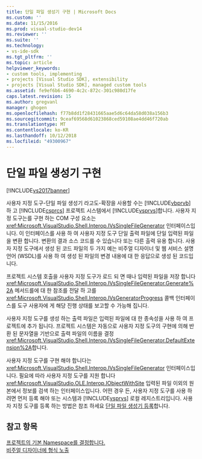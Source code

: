 ```yaml
---
title: 단일 파일 생성기 구현 | Microsoft Docs
ms.custom: ''
ms.date: 11/15/2016
ms.prod: visual-studio-dev14
ms.reviewer: ''
ms.suite: ''
ms.technology:
- vs-ide-sdk
ms.tgt_pltfrm: ''
ms.topic: article
helpviewer_keywords:
- custom tools, implementing
- projects [Visual Studio SDK], extensibility
- projects [Visual Studio SDK], managed custom tools
ms.assetid: fe9ef6b6-4690-4c2c-872c-301c980d17fe
caps.latest.revision: 15
ms.author: gregvanl
manager: ghogen
ms.openlocfilehash: f77b8dd1f28431665aae5d6c64da58d038a156b3
ms.sourcegitcommit: 9ceaf69568d61023868ced59108ae4dd46f720ab
ms.translationtype: MT
ms.contentlocale: ko-KR
ms.lasthandoff: 10/12/2018
ms.locfileid: "49300967"
---
```

# <a name="implementing-single-file-generators"></a>단일 파일 생성기 구현
[!INCLUDE[vs2017banner](../../includes/vs2017banner.md)]

사용자 지정 도구-단일 파일 생성기 라고도-확장을 사용할 수는 [!INCLUDE[vbprvb](../../includes/vbprvb-md.md)] 하 고 [!INCLUDE[csprcs](../../includes/csprcs-md.md)] 프로젝트 시스템에서 [!INCLUDE[vsprvs](../../includes/vsprvs-md.md)]합니다. 사용자 지정 도구는를 구현 하는 COM 구성 요소는 <xref:Microsoft.VisualStudio.Shell.Interop.IVsSingleFileGenerator> 인터페이스입니다. 이 인터페이스를 사용 하 여 사용자 지정 도구 단일 출력 파일에 단일 입력된 파일을 변환 합니다. 변환의 결과 소스 코드를 수 있습니다 또는 다른 출력 유용 합니다. 사용자 지정 도구에서 생성 된 코드 파일의 두 가지 예는 비주얼 디자이너 및 웹 서비스 설명 언어 (WSDL)를 사용 하 여 생성 된 파일의 변경 내용에 대 한 응답으로 생성 된 코드입니다.  
  
 프로젝트 시스템 호출을 사용자 지정 도구가 로드 되 면 때나 입력된 파일을 저장 합니다 <xref:Microsoft.VisualStudio.Shell.Interop.IVsSingleFileGenerator.Generate%2A> 메서드를에 대 한 참조를 전달 하 고를 <xref:Microsoft.VisualStudio.Shell.Interop.IVsGeneratorProgress> 콜백 인터페이스를 도구 사용자에 게 해당 진행 상태를 보고할 수 가능해 집니다.  
  
 사용자 지정 도구를 생성 하는 출력 파일은 입력된 파일에 대 한 종속성을 사용 하 여 프로젝트에 추가 됩니다. 프로젝트 시스템은 자동으로 사용자 지정 도구의 구현에 의해 반환 된 문자열을 기반으로 출력 파일의 이름을 결정 <xref:Microsoft.VisualStudio.Shell.Interop.IVsSingleFileGenerator.DefaultExtension%2A>합니다.  
  
 사용자 지정 도구를 구현 해야 합니다는 <xref:Microsoft.VisualStudio.Shell.Interop.IVsSingleFileGenerator> 인터페이스입니다. 필요에 따라 사용자 지정 도구를 지원 합니다 <xref:Microsoft.VisualStudio.OLE.Interop.IObjectWithSite> 입력된 파일 이외의 원본에서 정보를 검색 하는 인터페이스입니다. 어떤 경우 든, 사용자 지정 도구를 사용 하려면 먼저 등록 해야 또는 시스템과 [!INCLUDE[vsprvs](../../includes/vsprvs-md.md)] 로컬 레지스트리입니다. 사용자 지정 도구를 등록 하는 방법은 참조 하세요 [단일 파일 생성기 등록](../../extensibility/internals/registering-single-file-generators.md)합니다.  
  
## <a name="see-also"></a>참고 항목  
 [프로젝트의 기본 Namespace를 결정합니다.](../../misc/determining-the-default-namespace-of-a-project.md)   
 [비주얼 디자이너에 형식 노출](../../extensibility/internals/exposing-types-to-visual-designers.md)

